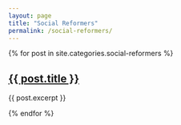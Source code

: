 ```yaml
---
layout: page
title: "Social Reformers"
permalink: /social-reformers/
---
```

{% for post in site.categories.social-reformers %}
<h2><a href="{{ post.url }}">{{ post.title }}</a></h2>
<p>{{ post.excerpt }}</p>
{% endfor %}
